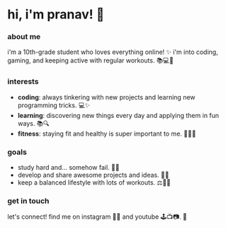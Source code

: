 # hi, i'm pranav! 🌟

### about me

i'm a 10th-grade student who loves everything online! ✨ i'm into coding, gaming, and keeping active with regular workouts. 📚💻💪

### interests

- **coding**: always tinkering with new projects and learning new programming tricks. 💻✨
- **learning**: discovering new things every day and applying them in fun ways. 📚🔍
- **fitness**: staying fit and healthy is super important to me. 🏃‍♂️💪

### goals

- study hard and... somehow fail. 🏅📖
- develop and share awesome projects and ideas. 🚀💡
- keep a balanced lifestyle with lots of workouts. ⚖️🏋️‍♀️

### get in touch

let's connect! find me on instagram 🤳📱 and youtube 🕹️📺📷. 💖
